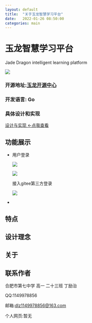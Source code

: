```yaml
---
layout: default
title:  "关于玉龙智慧学习平台"
date:   2022-01-26 08:50:00
categories: main
---
```


# 玉龙智慧学习平台

Jade Dragon intelligent learning platform

![]({{site.baseurl}}/img/logo.png)

### 开源地址:[玉龙开源中心](http://101.43.182.154:3000/dinglz/JadeDragon)

### 开发语言: Go

### 具体设计和实现

[设计与实现  <-点我查看]({{site.baseurl}}/main/2022/02/08/create.html)

## 功能展示

- 用户登录
  
  ![]({{site.baseurl}}/img/2.png)
  
  ![]({{site.baseurl}}/img/3.png)
  
  接入gitee第三方登录
  
  ![]({{site.baseurl}}/img/1.png)
  
- 

## 特点

## 设计理念

## 关于

## 联系作者

合肥市第七中学 高一 二十三班 丁励治

QQ:1149978856

邮箱:dlz1149978856@163.com

个人网页:暂无
